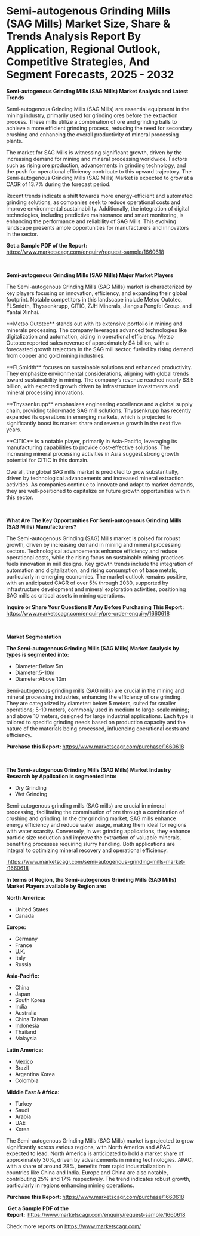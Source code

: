 <p><h1>Semi-autogenous Grinding Mills (SAG Mills) Market Size, Share & Trends Analysis Report By Application, Regional Outlook, Competitive Strategies, And Segment Forecasts, 2025 - 2032</h1></p><p><strong>Semi-autogenous Grinding Mills (SAG Mills) Market Analysis and Latest Trends</strong></p>
<p><p>Semi-autogenous Grinding Mills (SAG Mills) are essential equipment in the mining industry, primarily used for grinding ores before the extraction process. These mills utilize a combination of ore and grinding balls to achieve a more efficient grinding process, reducing the need for secondary crushing and enhancing the overall productivity of mineral processing plants.</p><p>The market for SAG Mills is witnessing significant growth, driven by the increasing demand for mining and mineral processing worldwide. Factors such as rising ore production, advancements in grinding technology, and the push for operational efficiency contribute to this upward trajectory. The Semi-autogenous Grinding Mills (SAG Mills) Market is expected to grow at a CAGR of 13.7% during the forecast period. </p><p>Recent trends indicate a shift towards more energy-efficient and automated grinding solutions, as companies seek to reduce operational costs and improve environmental sustainability. Additionally, the integration of digital technologies, including predictive maintenance and smart monitoring, is enhancing the performance and reliability of SAG Mills. This evolving landscape presents ample opportunities for manufacturers and innovators in the sector.</p></p>
<p><strong>Get a Sample PDF of the Report:&nbsp;</strong> <a href="https://www.marketscagr.com/enquiry/request-sample/1660618?utm_campaign=2008&utm_medium=2&utm_source=Github&utm_content=ia&utm_term=17012025&utm_id=semi-autogenous-grinding-mills-sag-mills">https://www.marketscagr.com/enquiry/request-sample/1660618</a></p>
<p>&nbsp;</p>
<p><strong>Semi-autogenous Grinding Mills (SAG Mills) Major Market Players</strong></p>
<p><p>The Semi-autogenous Grinding Mills (SAG Mills) market is characterized by key players focusing on innovation, efficiency, and expanding their global footprint. Notable competitors in this landscape include Metso Outotec, FLSmidth, Thyssenkrupp, CITIC, ZJH Minerals, Jiangsu Pengfei Group, and Yantai Xinhai.</p><p>**Metso Outotec** stands out with its extensive portfolio in mining and minerals processing. The company leverages advanced technologies like digitalization and automation, aiding in operational efficiency. Metso Outotec reported sales revenue of approximately $4 billion, with a forecasted growth trajectory in the SAG mill sector, fueled by rising demand from copper and gold mining industries.</p><p>**FLSmidth** focuses on sustainable solutions and enhanced productivity. They emphasize environmental considerations, aligning with global trends toward sustainability in mining. The company’s revenue reached nearly $3.5 billion, with expected growth driven by infrastructure investments and mineral processing innovations.</p><p>**Thyssenkrupp** emphasizes engineering excellence and a global supply chain, providing tailor-made SAG mill solutions. Thyssenkrupp has recently expanded its operations in emerging markets, which is projected to significantly boost its market share and revenue growth in the next five years.</p><p>**CITIC** is a notable player, primarily in Asia-Pacific, leveraging its manufacturing capabilities to provide cost-effective solutions. The increasing mineral processing activities in Asia suggest strong growth potential for CITIC in this domain.</p><p>Overall, the global SAG mills market is predicted to grow substantially, driven by technological advancements and increased mineral extraction activities. As companies continue to innovate and adapt to market demands, they are well-positioned to capitalize on future growth opportunities within this sector.</p></p>
<p>&nbsp;</p>
<p><strong>What Are The Key Opportunities For Semi-autogenous Grinding Mills (SAG Mills) Manufacturers?</strong></p>
<p><p>The Semi-autogenous Grinding (SAG) Mills market is poised for robust growth, driven by increasing demand in mining and mineral processing sectors. Technological advancements enhance efficiency and reduce operational costs, while the rising focus on sustainable mining practices fuels innovation in mill designs. Key growth trends include the integration of automation and digitalization, and rising consumption of base metals, particularly in emerging economies. The market outlook remains positive, with an anticipated CAGR of over 5% through 2030, supported by infrastructure development and mineral exploration activities, positioning SAG mills as critical assets in mining operations.</p></p>
<p><strong>Inquire or Share Your Questions If Any Before Purchasing This Report:</strong> <a href="https://www.marketscagr.com/enquiry/pre-order-enquiry/1660618?utm_campaign=2008&utm_medium=2&utm_source=Github&utm_content=ia&utm_term=17012025&utm_id=semi-autogenous-grinding-mills-sag-mills">https://www.marketscagr.com/enquiry/pre-order-enquiry/1660618</a></p>
<p>&nbsp;</p>
<p><strong>Market Segmentation</strong></p>
<p><strong>The Semi-autogenous Grinding Mills (SAG Mills) Market Analysis by types is segmented into:</strong></p>
<p><ul><li>Diameter:Below 5m</li><li>Diameter:5-10m</li><li>Diameter:Above 10m</li></ul></p>
<p><p>Semi-autogenous grinding mills (SAG mills) are crucial in the mining and mineral processing industries, enhancing the efficiency of ore grinding. They are categorized by diameter: below 5 meters, suited for smaller operations; 5-10 meters, commonly used in medium to large-scale mining; and above 10 meters, designed for large industrial applications. Each type is tailored to specific grinding needs based on production capacity and the nature of the materials being processed, influencing operational costs and efficiency.</p></p>
<p><strong>Purchase this Report:&nbsp;</strong><a href="https://www.marketscagr.com/purchase/1660618?utm_campaign=2008&utm_medium=2&utm_source=Github&utm_content=ia&utm_term=17012025&utm_id=semi-autogenous-grinding-mills-sag-mills">https://www.marketscagr.com/purchase/1660618</a></p>
<p>&nbsp;</p>
<p><strong>The Semi-autogenous Grinding Mills (SAG Mills) Market Industry Research by Application is segmented into:</strong></p>
<p><ul><li>Dry Grinding</li><li>Wet Grinding</li></ul></p>
<p><p>Semi-autogenous grinding mills (SAG mills) are crucial in mineral processing, facilitating the comminution of ore through a combination of crushing and grinding. In the dry grinding market, SAG mills enhance energy efficiency and reduce water usage, making them ideal for regions with water scarcity. Conversely, in wet grinding applications, they enhance particle size reduction and improve the extraction of valuable minerals, benefiting processes requiring slurry handling. Both applications are integral to optimizing mineral recovery and operational efficiency.</p></p>
<p><a href="https://www.marketscagr.com/semi-autogenous-grinding-mills-market-r1660618?utm_campaign=2008&utm_medium=2&utm_source=Github&utm_content=ia&utm_term=17012025&utm_id=semi-autogenous-grinding-mills-sag-mills">&nbsp;https://www.marketscagr.com/semi-autogenous-grinding-mills-market-r1660618</a></p>
<p><strong>In terms of Region, the Semi-autogenous Grinding Mills (SAG Mills) Market Players available by Region are:</strong></p>
<p>
    <p> <strong> North America: </strong>
        <ul>
            <li>United States</li>
            <li>Canada</li>
        </ul>
        </p> 
    <p> <strong> Europe: </strong>
        <ul>
            <li>Germany</li>
            <li>France</li>
            <li>U.K.</li>
            <li>Italy</li>
            <li>Russia</li>
        </ul>
        </p> 
    <p> <strong> Asia-Pacific: </strong>
        <ul>
            <li>China</li>
            <li>Japan</li>
            <li>South Korea</li>
            <li>India</li>
            <li>Australia</li>
            <li>China Taiwan</li>
            <li>Indonesia</li>
            <li>Thailand</li>
            <li>Malaysia</li>
        </ul>
        </p> 
    <p> <strong> Latin America: </strong>
        <ul>
            <li>Mexico</li>
            <li>Brazil</li>
            <li>Argentina Korea</li>
            <li>Colombia</li>
        </ul>
        </p> 
    <p> <strong> Middle East & Africa: </strong>
        <ul>
            <li>Turkey</li>
            <li>Saudi</li>
            <li>Arabia</li>
            <li>UAE</li>
            <li>Korea</li>
        </ul>
    </p>
    </p>
<p><p>The Semi-autogenous Grinding Mills (SAG Mills) market is projected to grow significantly across various regions, with North America and APAC expected to lead. North America is anticipated to hold a market share of approximately 30%, driven by advancements in mining technologies. APAC, with a share of around 28%, benefits from rapid industrialization in countries like China and India. Europe and China are also notable, contributing 25% and 17% respectively. The trend indicates robust growth, particularly in regions enhancing mining operations.</p></p>
<p><strong>Purchase this Report: </strong><a href="https://www.marketscagr.com/purchase/1660618?utm_campaign=2008&utm_medium=2&utm_source=Github&utm_content=ia&utm_term=17012025&utm_id=semi-autogenous-grinding-mills-sag-mills">https://www.marketscagr.com/purchase/1660618</a></p>
<p>&nbsp;<strong>Get a Sample PDF of the Report:&nbsp;&nbsp;</strong><a href="https://www.marketscagr.com/enquiry/request-sample/1660618?utm_campaign=2008&utm_medium=2&utm_source=Github&utm_content=ia&utm_term=17012025&utm_id=semi-autogenous-grinding-mills-sag-mills">https://www.marketscagr.com/enquiry/request-sample/1660618</a></p>
<p><strong></strong></p>
<p>Check more reports on <a href="https://www.marketscagr.com/?utm_campaign=2008&utm_medium=2&utm_source=Github&utm_content=ia&utm_term=17012025&utm_id=semi-autogenous-grinding-mills-sag-mills">https://www.marketscagr.com/</a></p>